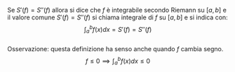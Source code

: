 Se $S'(f) = S''(f)$ allora si dice che $f$ è integrabile secondo Riemann su $[a,b]$ e il valore comune $S'(f) = S''(f)$ si chiama integrale di $f$ su $[a,b]$ e si indica con:  
$$\displaystyle\int_a^b f(x)dx = S'(f) = S''(f)$$  
Osservazione: questa definizione ha senso anche quando $f$ cambia segno. $$f\leq 0 \implies \displaystyle\int_a^b f(x)dx\leq 0$$